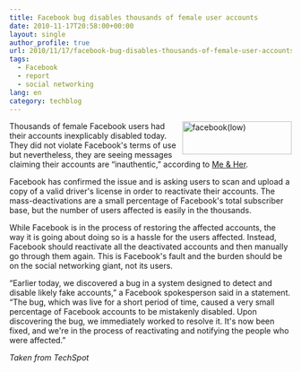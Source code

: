 ```yaml
---
title: Facebook bug disables thousands of female user accounts
date: 2010-11-17T20:58:00+00:00
layout: single
author_profile: true
url: 2010/11/17/facebook-bug-disables-thousands-of-female-user-accounts/
tags:
  - Facebook
  - report
  - social networking
lang: en
category: techblog
---
```

[<img title="facebook(low)" border="0" alt="facebook(low)" align="right" src="http://lh5.ggpht.com/_vaUVXcmC3OI/TOQ65Hpkt0I/AAAAAAAADKM/IH9d94klpvs/facebook%28low%29_thumb.jpg?imgmax=800" width="195" height="59" />](http://lh5.ggpht.com/_vaUVXcmC3OI/TOQ63iAuS0I/AAAAAAAADKI/wNsKrCVArIM/s1600-h/facebook%28low%29%5B2%5D.jpg)Thousands of female Facebook users had their accounts inexplicably disabled today. They did not violate Facebook's terms of use but nevertheless, they are seeing messages claiming their accounts are &#8220;inauthentic,&#8221; according to [Me & Her](http://brianericford.tumblr.com/post/1592610182/facebook-fail). 

Facebook has confirmed the issue and is asking users to scan and upload a copy of a valid driver's license in order to reactivate their accounts. The mass-deactivations are a small percentage of Facebook's total subscriber base, but the number of users affected is easily in the thousands.

While Facebook is in the process of restoring the affected accounts, the way it is going about doing so is a hassle for the users affected. Instead, Facebook should reactivate all the deactivated accounts and then manually go through them again. This is Facebook's fault and the burden should be on the social networking giant, not its users.

&#8220;Earlier today, we discovered a bug in a system designed to detect and disable likely fake accounts,&#8221; a Facebook spokesperson said in a statement. &#8220;The bug, which was live for a short period of time, caused a very small percentage of Facebook accounts to be mistakenly disabled. Upon discovering the bug, we immediately worked to resolve it. It's now been fixed, and we're in the process of reactivating and notifying the people who were affected.&#8221;

_Taken from TechSpot_